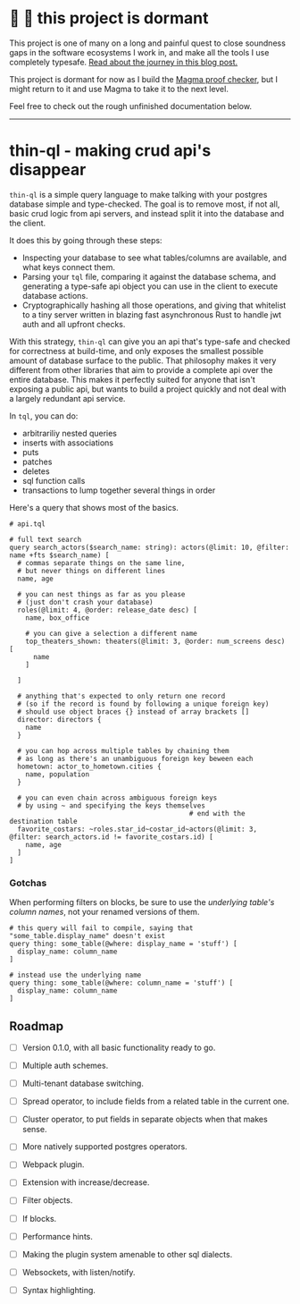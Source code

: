 # :construction: :construction: this project is dormant

This project is one of many on a long and painful quest to close soundness gaps in the software ecosystems I work in, and make all the tools I use completely typesafe. [Read about the journey in this blog post.](https://blainehansen.me/post/my-path-to-magma/)

This project is dormant for now as I build the [Magma proof checker](https://github.com/blainehansen/magma), but I might return to it and use Magma to take it to the next level.

Feel free to check out the rough unfinished documentation below.

---

# thin-ql - making crud api's disappear

`thin-ql` is a simple query language to make talking with your postgres database simple and type-checked. The goal is to remove most, if not all, basic crud logic from api servers, and instead split it into the database and the client.

It does this by going through these steps:

- Inspecting your database to see what tables/columns are available, and what keys connect them.
- Parsing your `tql` file, comparing it against the database schema, and generating a type-safe api object you can use in the client to execute database actions.
- Cryptographically hashing all those operations, and giving that whitelist to a tiny server written in blazing fast asynchronous Rust to handle jwt auth and all upfront checks.

With this strategy, `thin-ql` can give you an api that's type-safe and checked for correctness at build-time, and only exposes the smallest possible amount of database surface to the public. That philosophy makes it very different from other libraries that aim to provide a complete api over the entire database. This makes it perfectly suited for anyone that isn't exposing a public api, but wants to build a project quickly and not deal with a largely redundant api service.

In `tql`, you can do:

- arbitrariliy nested queries
- inserts with associations
- puts
- patches
- deletes
- sql function calls
- transactions to lump together several things in order

Here's a query that shows most of the basics.

```gql
# api.tql
                                                                            # full text search
query search_actors($search_name: string): actors(@limit: 10, @filter: name +fts $search_name) [
  # commas separate things on the same line,
  # but never things on different lines
  name, age

  # you can nest things as far as you please
  # (just don't crash your database)
  roles(@limit: 4, @order: release_date desc) [
    name, box_office

    # you can give a selection a different name
    top_theaters_shown: theaters(@limit: 3, @order: num_screens desc) [
      name
    ]

  ]

  # anything that's expected to only return one record
  # (so if the record is found by following a unique foreign key)
  # should use object braces {} instead of array brackets []
  director: directors {
    name
  }

  # you can hop across multiple tables by chaining them
  # as long as there's an unambiguous foreign key beween each
  hometown: actor_to_hometown.cities {
    name, population
  }

  # you can even chain across ambiguous foreign keys
  # by using ~ and specifying the keys themselves
                                             # end with the destination table
  favorite_costars: ~roles.star_id~costar_id~actors(@limit: 3, @filter: search_actors.id != favorite_costars.id) [
    name, age
  ]
]
```


### Gotchas

When performing filters on blocks, be sure to use the *underlying table's column names*, not your renamed versions of them.

```gql
# this query will fail to compile, saying that "some_table.display_name" doesn't exist
query thing: some_table(@where: display_name = 'stuff') [
  display_name: column_name
]

# instead use the underlying name
query thing: some_table(@where: column_name = 'stuff') [
  display_name: column_name
]
```

## Roadmap

- [ ] Version 0.1.0, with all basic functionality ready to go.
- [ ] Multiple auth schemes.
- [ ] Multi-tenant database switching.
- [ ] Spread operator, to include fields from a related table in the current one.
- [ ] Cluster operator, to put fields in separate objects when that makes sense.
- [ ] More natively supported postgres operators.
- [ ] Webpack plugin.
- [ ] Extension with increase/decrease.
- [ ] Filter objects.
- [ ] If blocks.
- [ ] Performance hints.
- [ ] Making the plugin system amenable to other sql dialects.
- [ ] Websockets, with listen/notify.
- [ ] Syntax highlighting.


<!-- The steps are simple:

Run this command to inspect your database. This will output a file representing the whole schema so the language can use it. We do this in a separate step just because it can be slow and database schemas don't change very often. If you want to incorporate it into your build, just include this command somehow.

```bash
thin-ql inspect 'postgres://user:password@localhost:5432/database'
```


Then just get the tiny rust server sitting in front of your database, get authentication set up, and you're done!

Why use a proxy server and cached queries? Mostly for the seurity of a query white-list and not exposing your datbase publicly, but it also gives us the hange to do basic validation and prevent obviously wrong queires from burdening the database.

This library basically gives you a simple version of rpc with your databse, and doesn't make you write redundant resolvers. With this, most api layers can just dissolve ito a little more client logic and database stored procedures. And the handful of api routes you can do choose keep because they do something legitimately useful that can't be elegantly done in sql can shine and get the attention they deserve.

One of the motivating principles behind this project is that more business logic should go into the database, to give it a truly centralized home that's as close to the data as possible. With a few helpers to make testing that logic more ergonomic, we can make our stacks a lot more efficient and a ton simpler.

This language is worth translating sql to, because it's essentially a pared down version of sql that thinks in terms of json. That means it's more concise and easier to wrap your head around while you're building a client.

Anytime you create micro services, to have to develop contracts between them, and do everything you can to enforce and check them. This project comes from a realization that those contracts need not introduce unnecessary layers. Layers of abstraction should only be introduced when they're cognitively helpful. If they are almost one-to-one translations from one language or domain to another, then they're just cruft that's getting in the way. Now you can lean on views, materialized views, and functions to serve as abstractions when they're needed, rather than introduce another language and set of mental dependencies that has to be awkwardly mapped to sql, which is already a tailor-made abstraction for dealing with data. So use it!


With thin-ql, you can get associated rows by just nesting, get rows associated by multiple tables by chaining table names with a dot, and do arbitrary equality joins by chaining with the tilde.

Views and stable functions that returns a set of something row-like can be queried in the exact same way as a table.

To set up jwt authentication, pass either a string that will be interpreted as an hmac secret key, or a jwks file object. If you have multiple auth schemes, you can specify a claim that will be used to determine which scheme to use, with a default. Any extra claims will be mae settings in the local session. You can specify a claim name that will be used to determine which database to access.
-->
